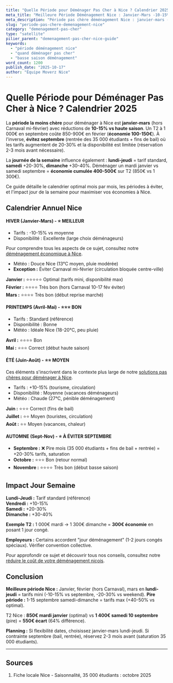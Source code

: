 ```yaml
---
title: "Quelle Période pour Déménager Pas Cher à Nice ? Calendrier 2025"
meta_title: "Meilleure Période Déménagement Nice : Janvier-Mars -10-15%"
meta_description: "Période pas chère déménagement Nice : janvier-mars -10-15% (hors Carnaval). Éviter septembre +20-30% (35K étudiants). Semaine vs weekend -20-30%. Guide."
slug: "periode-pas-chere-demenagement-nice"
category: "demenagement-pas-cher"
type: "satellite"
pilier_parent: "demenagement-pas-cher-nice-guide"
keywords:
  - "période déménagement nice"
  - "quand déménager pas cher"
  - "basse saison déménagement"
word_count: 1200
publish_date: "2025-10-17"
author: "Équipe Moverz Nice"
---
```


# Quelle Période pour Déménager Pas Cher à Nice ? Calendrier 2025

La **période la moins chère** pour déménager à Nice est **janvier-mars** (hors Carnaval mi-février) avec réductions de **10-15% vs haute saison**. Un T2 à 1 000€ en septembre coûte 850-900€ en février (**économie 100-150€**). À l'inverse, **évitez septembre** (rentrée des 35 000 étudiants + fins de bail) où les tarifs augmentent de 20-30% et la disponibilité est limitée (réservation 2-3 mois avant nécessaire).

La **journée de la semaine** influence également : **lundi-jeudi** = tarif standard, **samedi** +20-30%, **dimanche** +30-40%. Déménager un mardi janvier vs samedi septembre = **économie cumulée 400-500€** sur T2 (850€ vs 1 300€).

Ce guide détaille le calendrier optimal mois par mois, les périodes à éviter, et l'impact jour de la semaine pour maximiser vos économies à Nice.

## Calendrier Annuel Nice

**HIVER (Janvier-Mars) - ⭐ MEILLEUR**
- Tarifs : -10-15% vs moyenne
- Disponibilité : Excellente (large choix déménageurs)

Pour comprendre tous les aspects de ce sujet, consultez notre [déménagement économique à Nice](/blog/pas-cher/demenagement-pas-cher-nice-guide).

- Météo : Douce Nice (13°C moyen, pluie modérée)
- **Exception :** Éviter Carnaval mi-février (circulation bloquée centre-ville)

**Janvier :** ⭐⭐⭐⭐⭐ Optimal (tarifs mini, disponibilité max)  
**Février :** ⭐⭐⭐⭐ Très bon (hors Carnaval 10-17 fév éviter)  
**Mars :** ⭐⭐⭐⭐ Très bon (début reprise marché)

**PRINTEMPS (Avril-Mai) - ⭐⭐⭐ BON**
- Tarifs : Standard (référence)
- Disponibilité : Bonne
- Météo : Idéale Nice (18-20°C, peu pluie)

**Avril :** ⭐⭐⭐⭐ Bon  
**Mai :** ⭐⭐⭐ Correct (début haute saison)

**ÉTÉ (Juin-Août) - ⭐⭐ MOYEN**

Ces éléments s'inscrivent dans le contexte plus large de notre [solutions pas chères pour déménager à Nice](/blog/pas-cher/demenagement-pas-cher-nice-guide).

- Tarifs : +10-15% (tourisme, circulation)
- Disponibilité : Moyenne (vacances déménageurs)
- Météo : Chaude (27°C, pénible déménagement)

**Juin :** ⭐⭐⭐ Correct (fins de bail)  
**Juillet :** ⭐⭐ Moyen (touristes, circulation)  
**Août :** ⭐⭐ Moyen (vacances, chaleur)

**AUTOMNE (Sept-Nov) - ⭐ À ÉVITER SEPTEMBRE**
- **Septembre :** ❌ Pire mois (35 000 étudiants + fins de bail + rentrée) = +20-30% tarifs, saturation
- **Octobre :** ⭐⭐⭐ Bon (retour normal)
- **Novembre :** ⭐⭐⭐⭐ Très bon (début basse saison)

## Impact Jour Semaine

**Lundi-Jeudi :** Tarif standard (référence)  
**Vendredi :** +10-15%  
**Samedi :** +20-30%  
**Dimanche :** +30-40%

**Exemple T2 :** 1 000€ mardi → 1 300€ dimanche = **300€ économie** en posant 1 jour congé.

**Employeurs :** Certains accordent "jour déménagement" (1-2 jours congés spéciaux). Vérifier convention collective.


Pour approfondir ce sujet et découvrir tous nos conseils, consultez notre [réduire le coût de votre déménagement niçois](/blog/pas-cher/demenagement-pas-cher-nice-guide).

## Conclusion

**Meilleure période Nice :** Janvier, février (hors Carnaval), mars en **lundi-jeudi** = tarifs mini (-10-15% vs septembre, -20-30% vs weekend). **Pire période :** 1-15 septembre samedi-dimanche = tarifs max (+40-50% vs optimal).

T2 Nice : **850€ mardi janvier** (optimal) vs **1 400€ samedi 10 septembre** (pire) = **550€ écart** (64% différence).

**Planning :** Si flexibilité dates, choisissez janvier-mars lundi-jeudi. Si contrainte septembre (bail, rentrée), réservez 2-3 mois avant (saturation 35 000 étudiants).

---

## Sources

1. Fiche locale Nice - Saisonnalité, 35 000 étudiants : octobre 2025


